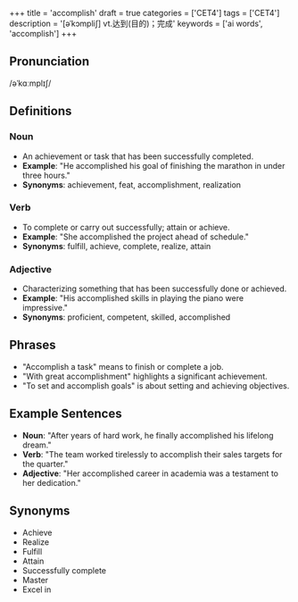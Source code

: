 +++
title = 'accomplish'
draft = true
categories = ['CET4']
tags = ['CET4']
description = '[əˈkɔmpli∫] vt.达到(目的)；完成'
keywords = ['ai words', 'accomplish']
+++

## Pronunciation
/əˈkɑːmplɪʃ/

## Definitions
### Noun
- An achievement or task that has been successfully completed.
- **Example**: "He accomplished his goal of finishing the marathon in under three hours."
- **Synonyms**: achievement, feat, accomplishment, realization

### Verb
- To complete or carry out successfully; attain or achieve.
- **Example**: "She accomplished the project ahead of schedule."
- **Synonyms**: fulfill, achieve, complete, realize, attain

### Adjective
- Characterizing something that has been successfully done or achieved.
- **Example**: "His accomplished skills in playing the piano were impressive."
- **Synonyms**: proficient, competent, skilled, accomplished

## Phrases
- "Accomplish a task" means to finish or complete a job.
- "With great accomplishment" highlights a significant achievement.
- "To set and accomplish goals" is about setting and achieving objectives.

## Example Sentences
- **Noun**: "After years of hard work, he finally accomplished his lifelong dream."
- **Verb**: "The team worked tirelessly to accomplish their sales targets for the quarter."
- **Adjective**: "Her accomplished career in academia was a testament to her dedication."

## Synonyms
- Achieve
- Realize
- Fulfill
- Attain
- Successfully complete
- Master
- Excel in

